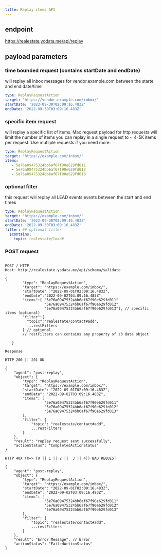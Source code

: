 ```yaml
---
title: Replay items API
---
```


## endpoint

https://realestate.yodata.me/api/replay

## payload parameters

### time bounded request (contains startDate and endDate)

will replay all inbox messages for vendor.example.com between the starte and end date/time

```yaml
type: ReplayRequestAction
target: 'https://vendor.example.com/inbox/'
startDate: '2022-09-30T02:09:16.483Z'
endDate: '2022-09-30T03:09:16.483Z'
```

### specific item request

will replay a specific list of items. Max request payload for http requests will limit the number of items you can replay in a single request to ~ 4-5K items per request. Use mutliple requests if you need more.

```yaml
type: ReplayRequestAction
target: 'https://example.com/inbox/'
items:
   - 5e76a09475324bb6af67f90e629fd011
   - 5e76a09475324bb6af67f90e629fd012
   - 5e76a09475324bb6af67f90e629fd013
```

### optional filter

this request will replay all LEAD events
events between the start and end times

```yaml
type: ReplayRequestAction
target: 'https://example.com/inbox/'
startDate: '2022-09-30T02:09:16.483Z'
endDate: '2022-09-30T03:09:16.483Z'
filter: ## optional filter
  $contains:
    topic: realestate/lead#
```

### POST request

```http

POST / HTTP
Host: http://realestate.yodata.me/api/schema/validate

{
        "type": "ReplayRequestAction",
        "target": "https://example.com/inbox/",
        "startDate" :"2022-09-01T02:09:16.483Z",
        "endDate":"2022-09-02T03:09:16.483Z",
        "items":[ "5e76a09475324bb6af67f90e629fd011"
                  "5e76a09475324bb6af67f90e629fd012"
                  "5e76a09475324bb6af67f90e629fd013"], // specific items (optional)
        "filter":{
          "topic":"realestate/contact#add",
          ...restFilters
        } // optional
        // restFilters can contains any property of s3 data object

   }

Response

HTTP 200 || 201 OK

{
    "agent": "post-replay",
    "object": {
        "type": "ReplayRequestAction",
        "target": "https://example.com/inbox/",
        "startDate": "2022-09-01T02:09:16.483Z",
        "endDate": "2022-09-02T03:09:16.483Z",
        "items": [
                  "5e76a09475324bb6af67f90e629fd011"
                  "5e76a09475324bb6af67f90e629fd012"
                  "5e76a09475324bb6af67f90e629fd013"
        ],
        "filter": {
            "topic": "realestate/contact#add",
            ...restFilters
        }
    },
    "result": "replay request sent successfully",
    "actionStatus": "CompletedActionStatus"
}

HTTP 40X (X=> (0 || 1 || 2 ||  3 || 4)) BAD REQUEST

{
    "agent": "post-replay",
    "object": {
        "type": "ReplayRequestAction",
        "target": "https://example.com/inbox/",
        "startDate": "2022-09-01T02:09:16.483Z",
        "endDate": "2022-09-02T03:09:16.483Z",
        "items": [
                  "5e76a09475324bb6af67f90e629fd011"
                  "5e76a09475324bb6af67f90e629fd012"
                  "5e76a09475324bb6af67f90e629fd013"
        ],
        "filter": {
            "topic": "realestate/contact#add",
            ...restFilters
        }
    },
    "result": "Error Message", // Error
    "actionStatus": "FailedActionStatus"
}

```
